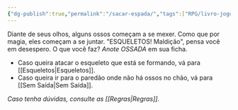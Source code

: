 ```yaml
---
{"dg-publish":true,"permalink":"/sacar-espada/","tags":["RPG/livro-jogo/Draegeni/story-points"],"created":"2024-12-23T16:31:15.269-05:00","updated":"2024-12-24T16:21:46.248-05:00"}
---
```



Diante de seus olhos, alguns ossos começam a se mexer. Como que por magia, eles começam a se juntar. "ESQUELETOS! Maldição", pensa você em desespero. O que você faz? *Anote OSSADA* em sua ficha.

- Caso queira atacar o esqueleto que está se formando, vá para [[Esqueletos\|Esqueletos]].
- Caso queira ir para o paredão onde não há ossos no chão, vá para [[Sem Saída\|Sem Saída]].

*Caso tenha dúvidas, consulte as [[Regras\|Regras]].*
